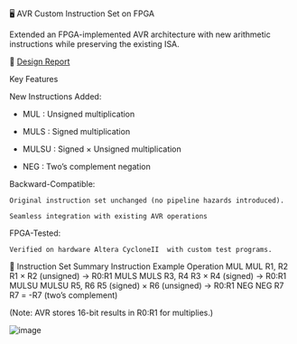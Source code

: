 🖥️ AVR Custom Instruction Set on FPGA

Extended an FPGA-implemented AVR architecture with new arithmetic instructions while preserving the existing ISA.

📄 [Design Report](design.pdf)

  Key Features

 New Instructions Added:

-  MUL : Unsigned multiplication

-  MULS : Signed multiplication

-  MULSU : Signed × Unsigned multiplication

- NEG : Two’s complement negation

 Backward-Compatible:

    Original instruction set unchanged (no pipeline hazards introduced).

    Seamless integration with existing AVR operations

 FPGA-Tested:

    Verified on hardware Altera CycloneII  with custom test programs.

📜 Instruction Set Summary
Instruction	Example	Operation
MUL	MUL R1, R2	R1 × R2 (unsigned) → R0:R1
MULS	MULS R3, R4	R3 × R4 (signed) → R0:R1
MULSU	MULSU R5, R6	R5 (signed) × R6 (unsigned) → R0:R1
NEG	NEG R7	R7 = -R7 (two’s complement)

(Note: AVR stores 16-bit results in R0:R1 for multiplies.)

![image](https://github.com/user-attachments/assets/54aaa1cc-34b0-4a83-ade8-aa7e7c28e40f)
